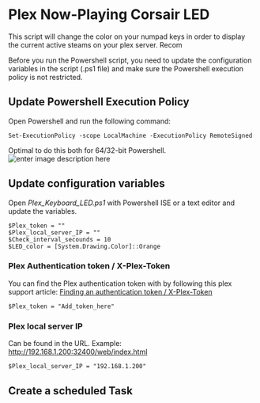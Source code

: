 # Plex Now-Playing Corsair LED

This script will change the color on your numpad keys in order to display the current active steams on your plex server.
Recom

Before you run the Powershell script, you need to update the configuration variables in the script (.ps1 file) and make sure the Powershell execution policy is not restricted.

## Update Powershell Execution Policy
Open Powershell and run the following command:

    Set-ExecutionPolicy -scope LocalMachine -ExecutionPolicy RemoteSigned
Optimal to do this both for 64/32-bit Powershell.
![enter image description here](https://i.imgur.com/dFkj2qS.png)


## Update configuration variables

Open *Plex_Keyboard_LED.ps1* with Powershell ISE or a text editor and update the variables.

    $Plex_token = ""
    $Plex_local_server_IP = ""
    $Check_interval_secounds = 10
    $LED_color = [System.Drawing.Color]::Orange

### Plex Authentication token / X-Plex-Token
You can find the Plex authentication token with by following this plex support article:
[Finding an authentication token / X-Plex-Token](https://support.plex.tv/articles/204059436-finding-an-authentication-token-x-plex-token/) 

    $Plex_token = "Add_token_here"

### Plex local server IP
Can be found in the URL. Example: http://192.168.1.200:32400/web/index.html

    $Plex_local_server_IP = "192.168.1.200"

## Create a scheduled Task